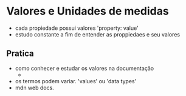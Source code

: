# Valores e Unidades de medidas

* cada propiedade possui valores 'property: value'
* estudo constante a fim de entender as proppiedaes e seu valores

## Pratica

* como conhecer e estudar os valores na documentação
    * <color> <lenght>
* os termos podem variar. 'values' ou 'data types'
*  mdn web docs.